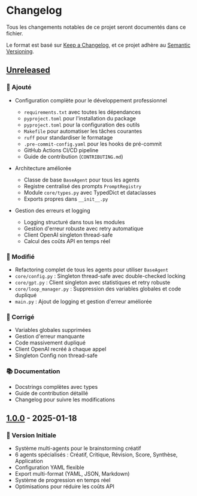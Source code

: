 # Changelog

Tous les changements notables de ce projet seront documentés dans ce fichier.

Le format est basé sur [Keep a Changelog](https://keepachangelog.com/fr/1.0.0/),
et ce projet adhère au [Semantic Versioning](https://semver.org/spec/v2.0.0.html).

## [Unreleased]

### 🚀 Ajouté
- Configuration complète pour le développement professionnel
  - `requirements.txt` avec toutes les dépendances
  - `pyproject.toml` pour l'installation du package
  - `pyproject.toml` pour la configuration des outils
  - `Makefile` pour automatiser les tâches courantes
  - `ruff` pour standardiser le formatage
  - `.pre-commit-config.yaml` pour les hooks de pré-commit
  - GitHub Actions CI/CD pipeline
  - Guide de contribution (`CONTRIBUTING.md`)

- Architecture améliorée
  - Classe de base `BaseAgent` pour tous les agents
  - Registre centralisé des prompts `PromptRegistry`
  - Module `core/types.py` avec TypedDict et dataclasses
  - Exports propres dans `__init__.py`

- Gestion des erreurs et logging
  - Logging structuré dans tous les modules
  - Gestion d'erreur robuste avec retry automatique
  - Client OpenAI singleton thread-safe
  - Calcul des coûts API en temps réel

### 🔧 Modifié
- Refactoring complet de tous les agents pour utiliser `BaseAgent`
- `core/config.py` : Singleton thread-safe avec double-checked locking
- `core/gpt.py` : Client singleton avec statistiques et retry robuste
- `core/loop_manager.py` : Suppression des variables globales et code dupliqué
- `main.py` : Ajout de logging et gestion d'erreur améliorée

### 🐛 Corrigé
- Variables globales supprimées
- Gestion d'erreur manquante
- Code massivement dupliqué
- Client OpenAI recréé à chaque appel
- Singleton Config non thread-safe

### 📚 Documentation
- Docstrings complètes avec types
- Guide de contribution détaillé
- Changelog pour suivre les modifications

## [1.0.0] - 2025-01-18

### 🎉 Version Initiale
- Système multi-agents pour le brainstorming créatif
- 6 agents spécialisés : Créatif, Critique, Révision, Score, Synthèse, Application
- Configuration YAML flexible
- Export multi-format (YAML, JSON, Markdown)
- Système de progression en temps réel
- Optimisations pour réduire les coûts API

[Unreleased]: https://github.com/brainstorm-ai/compare/v1.0.0...HEAD
[1.0.0]: https://github.com/brainstorm-ai/releases/tag/v1.0.0 